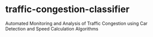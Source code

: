 # traffic-congestion-classifier
Automated Monitoring and Analysis of Traffic Congestion using Car Detection and Speed Calculation Algorithms
